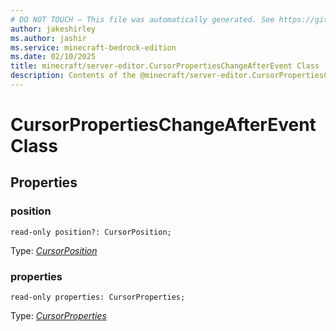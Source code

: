 ```yaml
---
# DO NOT TOUCH — This file was automatically generated. See https://github.com/mojang/minecraftapidocsgenerator to modify descriptions, examples, etc.
author: jakeshirley
ms.author: jashir
ms.service: minecraft-bedrock-edition
ms.date: 02/10/2025
title: minecraft/server-editor.CursorPropertiesChangeAfterEvent Class
description: Contents of the @minecraft/server-editor.CursorPropertiesChangeAfterEvent class.
---
```

# CursorPropertiesChangeAfterEvent Class

## Properties

### **position**
`read-only position?: CursorPosition;`

Type: [*CursorPosition*](CursorPosition.md)

### **properties**
`read-only properties: CursorProperties;`

Type: [*CursorProperties*](CursorProperties.md)
